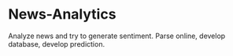 # News-Analytics

Analyze news and try to generate sentiment. Parse online, develop database, develop prediction.
